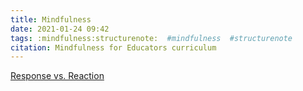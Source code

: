 ```yaml
---
title: Mindfulness
date: 2021-01-24 09:42
tags: :mindfulness:structurenote:  #mindfulness  #structurenote
citation: Mindfulness for Educators curriculum
---
```

[Response vs. Reaction](202101240953.md)
